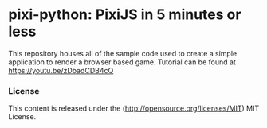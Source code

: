 pixi-python: PixiJS in 5 minutes or less
=============

This repository houses all of the sample code used to create a simple application to render a browser based game. Tutorial can be found at https://youtu.be/zDbadCDB4cQ

### License ###

This content is released under the (http://opensource.org/licenses/MIT) MIT License.

